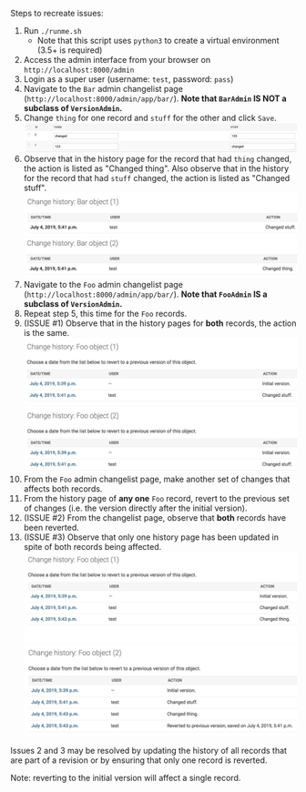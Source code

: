 Steps to recreate issues:
1. Run `./runme.sh` 
    * Note that this script uses `python3` to create a virtual environment (3.5+ is required)
2. Access the admin interface from your browser on `http://localhost:8000/admin`
3. Login as a super user (username: `test`, password: `pass`)
4. Navigate to the `Bar` admin changelist page (`http://localhost:8000/admin/app/bar/`). **Note that `BarAdmin` IS NOT a subclass of `VersionAdmin`.**
5. Change `thing` for one record and `stuff` for the other and click `Save`.
![image](https://github.com/Palisand/django_reversion_issue_tester/blob/master/screenshots/changelist_changes.png?raw=true)
6. Observe that in the history page for the record that had `thing` changed, the action is listed as "Changed thing". Also observe that in the history for the record that had `stuff` changed, the action is listed as "Changed stuff".
![image](https://github.com/Palisand/django_reversion_issue_tester/blob/master/screenshots/bar_1_history.png?raw=true)
![image](https://github.com/Palisand/django_reversion_issue_tester/blob/master/screenshots/bar_2_history.png?raw=true)
7. Navigate to the `Foo` admin changelist page (`http://localhost:8000/admin/app/bar/`). **Note that `FooAdmin` IS a subclass of `VersionAdmin`.**
8. Repeat step 5, this time for the `Foo` records.
9. (ISSUE #1) Observe that in the history pages for **both** records, the action is the same.
![image](https://github.com/Palisand/django_reversion_issue_tester/blob/master/screenshots/foo_1_history.png?raw=true)
![image](https://github.com/Palisand/django_reversion_issue_tester/blob/master/screenshots/foo_2_history.png?raw=true)
10. From the `Foo` admin changelist page, make another set of changes that affects both records.
11. From the history page of **any one** `Foo` record, revert to the previous set of changes (i.e. the version directly after the initial version).
12. (ISSUE #2) From the changelist page, observe that **both** records have been reverted.
13. (ISSUE #3) Observe that only one history page has been updated in spite of both records being affected. 
![image](https://github.com/Palisand/django_reversion_issue_tester/blob/master/screenshots/foo_1_history_post_revert.png?raw=true)
![image](https://github.com/Palisand/django_reversion_issue_tester/blob/master/screenshots/foo_2_history_post_revert.png?raw=true)

Issues 2 and 3 may be resolved by updating the history of all records that are part of a revision or by ensuring that only one record is reverted.

Note: reverting to the initial version will affect a single record.
